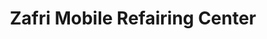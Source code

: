 ---
title: "Zafri Mobile Refairing Center"
url: /karachi/zafri-mobile-refairing-center/
shop: mobile phone
---